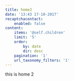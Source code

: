 ```yaml
---
title: home2
date: '13:43 17-10-2017'
recaptchacontact:
    enabled: false
content:
    items: '@self.children'
    limit: '5'
    order:
        by: date
        dir: desc
    pagination: '1'
    url_taxonomy_filters: '1'
---
```


this is home 2